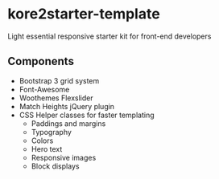 # kore2starter-template
Light essential responsive starter kit for front-end developers

## Components
+ Bootstrap 3 grid system
+ Font-Awesome
+ Woothemes Flexslider
+ Match Heights jQuery plugin
+ CSS Helper classes for faster templating
  - Paddings and margins
  - Typography
  - Colors
  - Hero text
  - Responsive images
  - Block displays